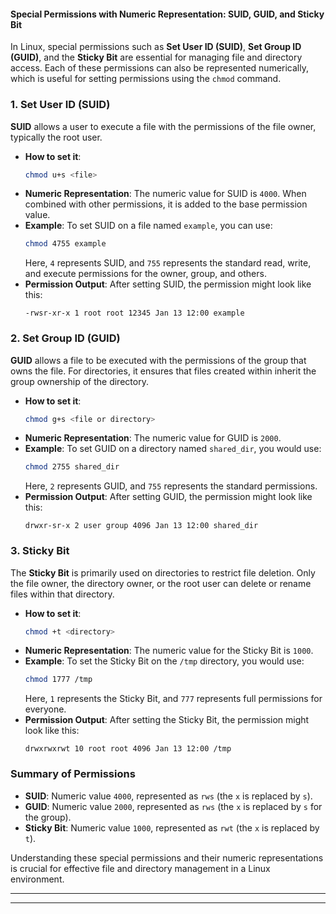 
#### Special Permissions with Numeric Representation: SUID, GUID, and Sticky Bit

In Linux, special permissions such as **Set User ID (SUID)**, **Set Group ID (GUID)**, and the **Sticky Bit** are essential for managing file and directory access. Each of these permissions can also be represented numerically, which is useful for setting permissions using the `chmod` command.

### 1. Set User ID (SUID)

**SUID** allows a user to execute a file with the permissions of the file owner, typically the root user.

- **How to set it**: 
  ```bash
  chmod u+s <file>
  ```
- **Numeric Representation**: The numeric value for SUID is `4000`. When combined with other permissions, it is added to the base permission value.
- **Example**: 
  To set SUID on a file named `example`, you can use:
  ```bash
  chmod 4755 example
  ```
  Here, `4` represents SUID, and `755` represents the standard read, write, and execute permissions for the owner, group, and others.
- **Permission Output**: 
  After setting SUID, the permission might look like this:
  ```
  -rwsr-xr-x 1 root root 12345 Jan 13 12:00 example
  ```

### 2. Set Group ID (GUID)

**GUID** allows a file to be executed with the permissions of the group that owns the file. For directories, it ensures that files created within inherit the group ownership of the directory.

- **How to set it**: 
  ```bash
  chmod g+s <file or directory>
  ```
- **Numeric Representation**: The numeric value for GUID is `2000`. 
- **Example**: 
  To set GUID on a directory named `shared_dir`, you would use:
  ```bash
  chmod 2755 shared_dir
  ```
  Here, `2` represents GUID, and `755` represents the standard permissions.
- **Permission Output**: 
  After setting GUID, the permission might look like this:
  ```
  drwxr-sr-x 2 user group 4096 Jan 13 12:00 shared_dir
  ```

### 3. Sticky Bit

The **Sticky Bit** is primarily used on directories to restrict file deletion. Only the file owner, the directory owner, or the root user can delete or rename files within that directory.

- **How to set it**: 
  ```bash
  chmod +t <directory>
  ```
- **Numeric Representation**: The numeric value for the Sticky Bit is `1000`.
- **Example**: 
  To set the Sticky Bit on the `/tmp` directory, you would use:
  ```bash
  chmod 1777 /tmp
  ```
  Here, `1` represents the Sticky Bit, and `777` represents full permissions for everyone.
- **Permission Output**: 
  After setting the Sticky Bit, the permission might look like this:
  ```
  drwxrwxrwt 10 root root 4096 Jan 13 12:00 /tmp
  ```

### Summary of Permissions

- **SUID**: Numeric value `4000`, represented as `rws` (the `x` is replaced by `s`).
- **GUID**: Numeric value `2000`, represented as `rws` (the `x` is replaced by `s` for the group).
- **Sticky Bit**: Numeric value `1000`, represented as `rwt` (the `x` is replaced by `t`).

Understanding these special permissions and their numeric representations is crucial for effective file and directory management in a Linux environment.

---
---
